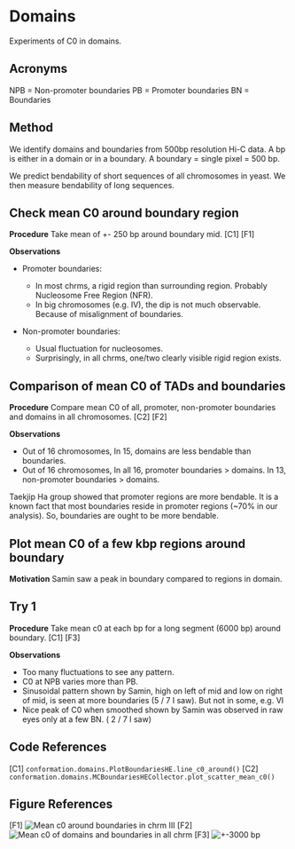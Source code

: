 # Domains

Experiments of C0 in domains.

## Acronyms

NPB = Non-promoter boundaries
PB = Promoter boundaries
BN = Boundaries

## Method

We identify domains and boundaries from 500bp resolution Hi-C data. A bp is either in a domain or in a boundary. A boundary = single pixel = 500 bp. 

We predict bendability of short sequences of all chromosomes in yeast. We then measure bendability of long sequences. 

## Check mean C0 around boundary region 

**Procedure** 
Take mean of +- 250 bp around boundary mid. [C1] [F1]

**Observations**
- Promoter boundaries: 
  - In most chrms, a rigid region than surrounding region. Probably Nucleosome Free Region (NFR). 
  - In big chromosomes (e.g. IV), the dip is not much observable. Because of misalignment of boundaries.

- Non-promoter boundaries: 
  - Usual fluctuation for nucleosomes.
  - Surprisingly, in all chrms, one/two clearly visible rigid region exists.
  

## Comparison of mean C0 of TADs and boundaries 

**Procedure** 
Compare mean C0 of all, promoter, non-promoter boundaries and domains in all chromosomes. [C2] [F2]

**Observations**
- Out of 16 chromosomes, In 15, domains are less bendable than boundaries. 
- Out of 16 chromosomes, In all 16, promoter boundaries > domains. In 13, non-promoter boundaries > domains. 

Taekjip Ha group showed that promoter regions are more bendable. It is a known fact that most boundaries reside in promoter regions (~70% in our analysis). So, boundaries are ought to be more bendable. 

## Plot mean C0 of a few kbp regions around boundary

**Motivation**
Samin saw a peak in boundary compared to regions in domain. 

## Try 1
**Procedure**
Take mean c0 at each bp for a long segment (6000 bp) around boundary. [C1] [F3] 

**Observations**
- Too many fluctuations to see any pattern.
- C0 at NPB varies more than PB.  
- Sinusoidal pattern shown by Samin, high on left of mid and low on right of mid, is seen at more boundaries (5 / 7 I saw). But not in some, e.g. VI
- Nice peak of C0 when smoothed shown by Samin was observed in raw eyes only at a few BN. ( 2 / 7 I saw)

## Code References
[C1] `conformation.domains.PlotBoundariesHE.line_c0_around()`
[C2] `conformation.domains.MCBoundariesHECollector.plot_scatter_mean_c0()`

## Figure References
[F1] 
![Mean c0 around boundaries in chrm III](../figures/domains/mean_c0_bndrs_III.png)
[F2]
![Mean c0 of domains and boundaries in all chrm](../figures/mcdomains/bndrs_dmns_c0_res_200_lim_500_md_30_without_vl.png)
[F3]
![+-3000 bp](../figures/domains/mean_c0_bndrs_IX_plt_3000.png)